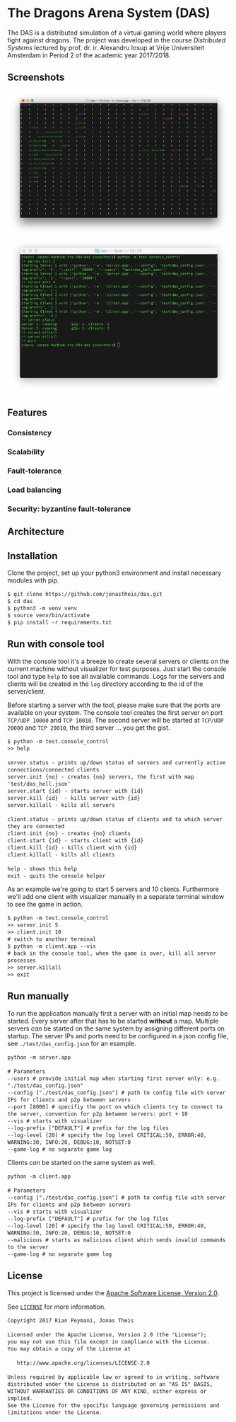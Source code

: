 # The Dragons Arena System (DAS)
The DAS is a distributed simulation of a virtual gaming world where players fight against dragons. 
The project was developed in the course *Distributed Systems* lectured by prof. dr. ir. Alexandru Iosup at Vrije Universiteit Amsterdam in Period 2 of the academic year 2017/2018.

## Screenshots
<span><img src="assets/screen-game.png?raw=true" /></span>
<span><img src="assets/screen-console-tool.png?raw=true" /></span>

## Features

### Consistency

### Scalability

### Fault-tolerance

### Load balancing

### Security: byzantine fault-tolerance

## Architecture

## Installation
Clone the project, set up your python3 environment and install necessary modules with pip.
```
$ git clone https://github.com/jonastheis/das.git
$ cd das
$ python3 -m venv venv
$ source venv/bin/activate
$ pip install -r requirements.txt
```

## Run with console tool
With the console tool it's a breeze to create several servers or clients on the current machine without visualizer for test purposes. Just start the console tool and type `help` to see all available commands.
Logs for the servers and clients will be created in the `log` directory according to the id of the server/client.

Before starting a server with the tool, please make sure that the ports are available on your system. The console tool creates the first server on port `TCP/UDP 10000` and `TCP 10010`.
The second server will be started at `TCP/UDP 20000` and `TCP 20010`, the third server ... you get the gist. 

```
$ python -m test.console_control
>> help

server.status - prints up/down status of servers and currently active connections/connected clients
server.init {no} - creates {no} servers, the first with map 'test/das_hell.json'
server.start {id} - starts server with {id}
server.kill {id}  - kills server with {id}
server.killall - kills all servers

client.status - prints up/down status of clients and to which server they are connected
client.init {no} - creates {no} clients
client.start {id} - starts client with {id}
client.kill {id} - kills client with {id}
client.killall - kills all clients

help - shows this help
exit - quits the console helper
```

As an example we're going to start 5 servers and 10 clients. Furthermore we'll add one client with visualizer manually in a separate terminal window to see the game in action.
```
$ python -m test.console_control
>> server.init 5
>> client.init 10
# switch to another terminal
$ python -m client.app --vis
# back in the console tool, when the game is over, kill all server processes
>> server.killall
>> exit
```

## Run manually
To run the application manually first a server with an initial map needs to be started. Every server after that has to be started **without** a map.
Multiple servers *can* be started on the same system by assigning different ports on startup.
The server IPs and ports need to be configured in a json config file, see `./test/das_config.json` for an example.
``` 
python -m server.app

# Parameters
--users # provide initial map when starting first server only: e.g. "./test/das_config.json" 
--config ["./test/das_config.json"] # path to config file with server IPs for clients and p2p between servers 
--port [8000] # specifiy the port on which clients try to connect to the server, convention for p2p between servers: port + 10
--vis # starts with visualizer
--log-prefix ["DEFAULT"] # prefix for the log files
--log-level [20] # specify the log level CRITICAL:50, ERROR:40, WARNING:30, INFO:20, DEBUG:10, NOTSET:0
--game-log # no separate game log
```

Clients *can* be started on the same system as well.
```
python -m client.app

# Parameters
--config ["./test/das_config.json"] # path to config file with server IPs for clients and p2p between servers 
--vis # starts with visualizer
--log-prefix ["DEFAULT"] # prefix for the log files
--log-level [20] # specify the log level CRITICAL:50, ERROR:40, WARNING:30, INFO:20, DEBUG:10, NOTSET:0
--malicious # starts as malicious client which sends invalid commands to the server
--game-log # no separate game log
```

## License
This project is licensed under the [Apache Software License, Version 2.0](http://www.apache.org/licenses/LICENSE-2.0).

See [`LICENSE`](LICENSE) for more information.

    Copyright 2017 Kian Peymani, Jonas Theis
    
    Licensed under the Apache License, Version 2.0 (the "License");
    you may not use this file except in compliance with the License.
    You may obtain a copy of the License at
    
       http://www.apache.org/licenses/LICENSE-2.0
    
    Unless required by applicable law or agreed to in writing, software
    distributed under the License is distributed on an "AS IS" BASIS,
    WITHOUT WARRANTIES OR CONDITIONS OF ANY KIND, either express or implied.
    See the License for the specific language governing permissions and
    limitations under the License.